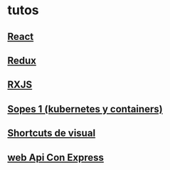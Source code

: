 # tutos
## [React](https://github.com/pensa123/tutos/tree/master/react)
## [Redux](https://github.com/pensa123/tutos/tree/master/redux)
## [RXJS](https://github.com/pensa123/tutos/tree/master/rxjs)
## [Sopes 1 (kubernetes y containers)](https://github.com/pensa123/tutos/tree/master/sopes1)
## [Shortcuts de visual](https://github.com/pensa123/tutos/tree/master/visualCodeShortcuts)
## [web Api Con Express](https://github.com/pensa123/tutos/tree/master/webApiConExpress)

